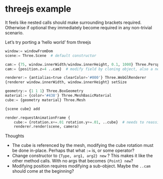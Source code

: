 # threejs example

It feels like nested calls should make surrounding brackets required. Otherwise if optional they immediately become required in any non-trivial scenario.

Let’s try porting a ‘hello world’ from threejs

```python
window:= windowFromDom
scene:= Three.Scene  # default constructor

cam:= {75, window.innerWidth/window.innerHeight, 0.1, 1000} Three.PerspectiveCamera
cam:= {position.z=4 ..cam}  # modify field by cloning object, also a nested attr

renderer:= {antialias=true clearColor='#000'} Three.WebGlRenderer
{renderer window.innerWidth, window.innerHeight} setSize

geometry:= {1 1 1} Three.BoxGeometry
material:= {color='#438'} Three.MeshBasicMaterial
cube:= {geometry material} Three.Mesh

{scene cube} add

render.requestAnimationFrame {
	cube:= {rotation.x+=.01 rotation.y+=.01, ..cube}  # needs to reassign in-place?
	renderer.render(scene, camera)
```

Thoughts

- The cube is referenced by the mesh,  modifying the cube rotation must be done in-place. Perhaps that what `:=` is, or some operator?
- Change constructor to `{Type, arg1, arg2} new` ? This makes it like the other method calls. With no args that becomes `{Point} new`?
- Modifying position requires modifying a sub-object. Maybe the `..cam` should come at the beginning?